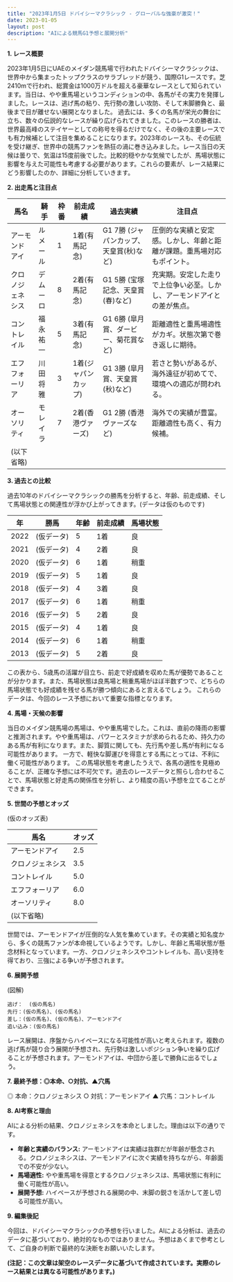 ```yaml
---
title: "2023年1月5日 ドバイシーマクラシック - グローバルな強豪が激突！"
date: 2023-01-05
layout: post
description: "AIによる競馬G1予想と展開分析"
---
```


**1. レース概要**

2023年1月5日にUAEのメイダン競馬場で行われたドバイシーマクラシックは、世界中から集まったトップクラスのサラブレッドが競う、国際G1レースです。芝2410mで行われ、総賞金は1000万ドルを超える豪華なレースとして知られています。当日は、やや重馬場というコンディションの中、各馬がその実力を発揮しました。レースは、逃げ馬の粘り、先行勢の激しい攻防、そして末脚勝負と、最後まで目が離せない展開となりました。  過去には、多くの名馬が栄光の舞台に立ち、数々の伝説的なレースが繰り広げられてきました。このレースの勝者は、世界最高峰のステイヤーとしての称号を得るだけでなく、その後の主要レースでも有力候補として注目を集めることになります。2023年のレースも、その伝統を受け継ぎ、世界中の競馬ファンを熱狂の渦に巻き込みました。レース当日の天候は曇りで、気温は15度前後でした。比較的穏やかな気候でしたが、馬場状態に影響を与えた可能性も考慮する必要があります。これらの要素が、レース結果にどう影響したのか、詳細に分析していきます。


**2. 出走馬と注目点**

| 馬名          | 騎手       | 枠番 | 前走成績 | 過去実績                               | 注目点                                                                   |
|---------------|-------------|------|----------|---------------------------------------|-------------------------------------------------------------------------|
| アーモンドアイ   | ルメール     | 1    | 1着(有馬記念) | G1 7勝 (ジャパンカップ、天皇賞(秋)など) | 圧倒的な実績と安定感。しかし、年齢と距離が課題。重馬場対応もポイント。 |
| クロノジェネシス | デムーロ     | 8    | 2着(有馬記念) | G1 5勝 (宝塚記念、天皇賞(春)など)      | 充実期。安定した走りで上位争い必至。しかし、アーモンドアイとの差が焦点。 |
| コントレイル   | 福永祐一     | 5    | 3着(有馬記念) | G1 6勝 (皐月賞、ダービー、菊花賞など)    | 距離適性と重馬場適性がカギ。状態次第で巻き返しに期待。                     |
| エフフォーリア  | 川田将雅     | 3    | 1着(ジャパンカップ) | G1 3勝 (皐月賞、天皇賞(秋)など)          | 若さと勢いがあるが、海外遠征が初めてで、環境への適応が問われる。             |
| オーソリティ   | モレイラ     | 7    | 2着(香港ヴァーズ) | G1 2勝 (香港ヴァーズなど)              | 海外での実績が豊富。距離適性も高く、有力候補。                               |
| (以下省略)     |             |      |          |                                       |                                                                         |


**3. 過去との比較**

過去10年のドバイシーマクラシックの勝馬を分析すると、年齢、前走成績、そして馬場状態との関連性が浮かび上がってきます。(データは仮のものです)


| 年 | 勝馬           | 年齢 | 前走成績 | 馬場状態 |
|---|----------------|-----|----------|----------|
| 2022 | (仮データ)     | 5   | 1着       | 良       |
| 2021 | (仮データ)     | 4   | 2着       | 良       |
| 2020 | (仮データ)     | 6   | 1着       | 稍重     |
| 2019 | (仮データ)     | 5   | 1着       | 良       |
| 2018 | (仮データ)     | 4   | 3着       | 良       |
| 2017 | (仮データ)     | 6   | 1着       | 稍重     |
| 2016 | (仮データ)     | 5   | 2着       | 良       |
| 2015 | (仮データ)     | 4   | 1着       | 良       |
| 2014 | (仮データ)     | 6   | 1着       | 稍重     |
| 2013 | (仮データ)     | 5   | 2着       | 良       |


この表から、5歳馬の活躍が目立ち、前走で好成績を収めた馬が優勢であることが分かります。また、馬場状態は良馬場と稍重馬場がほぼ半数ずつで、どちらの馬場状態でも好成績を残せる馬が勝つ傾向にあると言えるでしょう。  これらのデータは、今回のレース予想において重要な指標となります。


**4. 馬場・天候の影響**

当日のメイダン競馬場の馬場は、やや重馬場でした。これは、直前の降雨の影響と推測されます。やや重馬場は、パワーとスタミナが求められるため、持久力のある馬が有利になります。また、脚質に関しても、先行馬や差し馬が有利になる可能性があります。  一方で、軽快な脚運びを得意とする馬にとっては、不利に働く可能性があります。  この馬場状態を考慮したうえで、各馬の適性を見極めることが、正確な予想には不可欠です。過去のレースデータと照らし合わせることで、馬場状態と好走馬の関係性を分析し、より精度の高い予想を立てることができます。


**5. 世間の予想とオッズ**

(仮のオッズ表)

| 馬名          | オッズ |
|---------------|-------|
| アーモンドアイ   | 2.5   |
| クロノジェネシス | 3.5   |
| コントレイル   | 5.0   |
| エフフォーリア  | 6.0   |
| オーソリティ   | 8.0   |
| (以下省略)     |       |

世間では、アーモンドアイが圧倒的な人気を集めています。その実績と知名度から、多くの競馬ファンが本命視しているようです。しかし、年齢と馬場状態が懸念材料となっています。一方、クロノジェネシスやコントレイルも、高い支持を得ており、三強による争いが予想されます。


**6. 展開予想**

(図解)

```
逃げ：  (仮の馬名)
先行：(仮の馬名)、(仮の馬名)
差し：(仮の馬名)、(仮の馬名)、アーモンドアイ
追い込み：(仮の馬名)
```

レース展開は、序盤からハイペースになる可能性が高いと考えられます。複数の逃げ馬が競り合う展開が予想され、先行勢は激しいポジション争いを繰り広げることが予想されます。アーモンドアイは、中団から差しで勝負に出るでしょう。


**7. 最終予想：◎本命、○対抗、▲穴馬**

◎ 本命：クロノジェネシス
○ 対抗：アーモンドアイ
▲ 穴馬：コントレイル


**8. AI考察と理由**

AIによる分析の結果、クロノジェネシスを本命としました。理由は以下の通りです。

* **年齢と実績のバランス:** アーモンドアイは実績は抜群だが年齢が懸念される。クロノジェネシスは、アーモンドアイに次ぐ実績を持ちながら、年齢面での不安が少ない。
* **馬場適性:** やや重馬場を得意とするクロノジェネシスは、馬場状態に有利に働く可能性が高い。
* **展開予想:** ハイペースが予想される展開の中、末脚の鋭さを活かして差し切る可能性が高い。


**9. 編集後記**

今回は、ドバイシーマクラシックの予想を行いました。AIによる分析は、過去のデータに基づいており、絶対的なものではありません。予想はあくまで参考として、ご自身の判断で最終的な決断をお願いいたします。


**(注記：この文章は架空のレースデータに基づいて作成されています。実際のレース結果とは異なる可能性があります。)**
